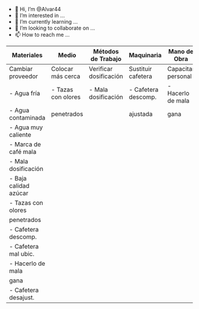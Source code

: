 - 👋 Hi, I’m @Alvar44
- 👀 I’m interested in ...
- 🌱 I’m currently learning ...
- 💞️ I’m looking to collaborate on ...
- 📫 How to reach me ...

<!---
Alvar44/Alvar44 is a ✨ special ✨ repository because its `README.md` (this file) appears on your GitHub profile.
You can click the Preview link to take a look at your changes.
--->
| Materiales           | Medio                | Métodos de Trabajo      | Maquinaria         | Mano de Obra         | Medición            |
|----------------------|----------------------|-------------------------|--------------------|----------------------|---------------------|
| Cambiar proveedor    | Colocar más cerca    | Verificar dosificación  | Sustituir cafetera | Capacitar personal   | Verificar temp.     |
| - Agua fría          | - Tazas con olores   | - Mala dosificación     | - Cafetera descomp. | - Hacerlo de mala    | - Temperatura       |
| - Agua contaminada   | penetrados           |                         | ajustada           | gana                 |                     |
| - Agua muy caliente   |                      |                         |                    |                      |                     |
| - Marca de café mala  |                      |                         |                    |                      |                     |
| - Mala dosificación  |                      |                         |                    |                      |                     |
| - Baja calidad azúcar |                      |                         |                    |                      |                     |
| - Tazas con olores   |                      |                         |                    |                      |                     |
| penetrados           |                      |                         |                    |                      |                     |
| - Cafetera descomp.  |                      |                         |                    |                      |                     |
| - Cafetera mal ubic. |                      |                         |                    |                      |                     |
| - Hacerlo de mala    |                      |                         |                    |                      |                     |
| gana                 |                      |                         |                    |                      |                     |
| - Cafetera desajust. |                      |                         |                    |                      |                     |
